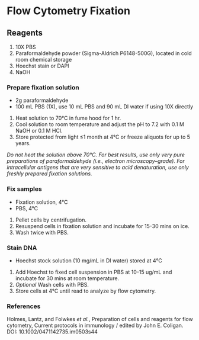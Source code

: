 # Flow Cytometry Fixation

## Reagents
1. 10X PBS
2. Paraformaldehyde powder (Sigma-Aldrich P6148-500G), located in cold room chemical storage
3. Hoechst stain or DAPI
4. NaOH

### Prepare fixation solution
- 2g paraformaldehyde
- 100 mL PBS (1X), use 10 mL PBS and 90 mL DI water if using 10X directly

1. Heat solution to 70°C in fume hood for 1 hr.
2. Cool solution to room temperature and adjust the pH to 7.2 with 0.1 M NaOH or 0.1 M HCl.
3. Store protected from light ≤1 month at 4°C or freeze aliquots for up to 5 years.

*Do not heat the solution above 70°C. For best results, use only very pure preparations of paraformaldehyde (i.e., electron microscopy–grade). For intracellular antigens that are very sensitive to acid denaturation, use only freshly prepared fixation solutions.*

### Fix samples
- Fixation solution, 4°C
- PBS, 4°C

1. Pellet cells by centrifugation.
2. Resuspend cells in fixation solution and incubate for 15-30 mins on ice.
3. Wash twice with PBS.

### Stain DNA
- Hoechst stock solution (10 mg/mL in DI water) stored at 4°C
1. Add Hoechst to fixed cell suspension in PBS at 10-15 ug/mL and incubate for 30 mins at room temperature.
2. *Optional* Wash cells with PBS.
3. Store cells at 4°C until read to analyze by flow cytometry.



### References
Holmes, Lantz, and Folwkes *et al.*, Preparation of cells and reagents for flow cytometry, Current protocols in immunology / edited by John E. Coligan. DOI: 10.1002/0471142735.im0503s44
